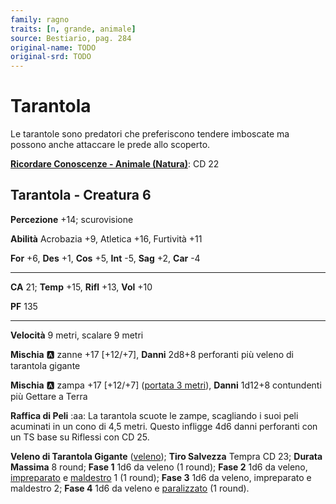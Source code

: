 ```yaml
---
family: ragno
traits: [n, grande, animale]
source: Bestiario, pag. 284
original-name: TODO
original-srd: TODO
---
```


# Tarantola

Le tarantole sono predatori che preferiscono tendere imboscate ma possono anche attaccare le prede allo scoperto.

**[Ricordare Conoscenze - Animale (Natura)](/azioni/ricordare-conoscenze)**: CD 22

## Tarantola - Creatura 6

**Percezione** +14; scurovisione

**Abilità** Acrobazia +9, Atletica +16, Furtività +11

**For** +6, **Des** +1, **Cos** +5, **Int** -5, **Sag** +2, **Car** -4

***

**CA** 21; **Temp** +15, **Rifl** +13, **Vol** +10

**PF** 135

***

**Velocità** 9 metri, scalare 9 metri

**Mischia** :a: zanne +17 \[+12/+7], **Danni** 2d8+8 perforanti più veleno di tarantola gigante

**Mischia** :a: zampa +17 \[+12/+7] ([portata 3 metri](/tratti/portata)), **Danni** 1d12+8 contundenti più Gettare a Terra

**Raffica di Peli** :aa:  La tarantola scuote le zampe, scagliando i suoi peli acuminati in un cono di 4,5 metri. Questo infligge 4d6 danni perforanti con un TS base su Riflessi con CD 25.

**Veleno di Tarantola Gigante** ([veleno](/tratti/veleno)); **Tiro Salvezza** Tempra CD 23; **Durata Massima** 8 round; **Fase 1** 1d6 da veleno (1 round); **Fase 2** 1d6 da veleno, [impreparato](/condizioni/impreparato) e [maldestro](/condizioni/maldestro) 1 (1 round); **Fase 3** 1d6 da veleno, impreparato e maldestro 2; **Fase 4** 1d6 da veleno e [paralizzato](/condizioni/paralizzato) (1 round).
